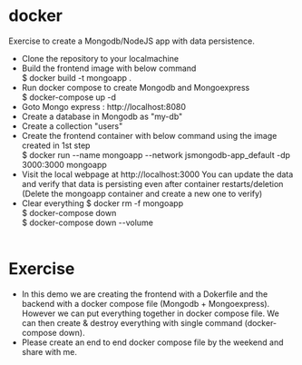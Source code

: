 # docker <br/>
Exercise to create a Mongodb/NodeJS app with data persistence.

* Clone the repository to your localmachine <br/>
* Build the frontend image with below command <br/>
  $ docker build -t mongoapp . <br/>
* Run docker compose to create Mongodb and Mongoexpress <br/>
  $ docker-compose up -d
* Goto Mongo express : http://localhost:8080 <br/>
* Create a database in Mongodb as "my-db" <br/>
* Create a collection "users" <br/>
* Create the frontend container with below command using the image created in 1st step <br/>
  $ docker run --name mongoapp --network jsmongodb-app_default -dp 3000:3000 mongoapp <br/>
* Visit the local webpage at http://localhost:3000
  You can update the data and verify that data is persisting even after container restarts/deletion (Delete the mongoapp container and create a new one to verify) <br/>
* Clear everything
  $ docker rm -f mongoapp <br/>
  $ docker-compose down <br/>
  $ docker-compose down --volume <br/><br/>
  
# Exercise
* In this demo we are creating the frontend with a Dokerfile and the backend with a docker compose file (Mongodb + Mongoexpress). However we can put everything together in docker compose file. We can then create & destroy everything with single command (docker-compose down). <br/>
* Please create an end to end docker compose file by the weekend and share with me.
